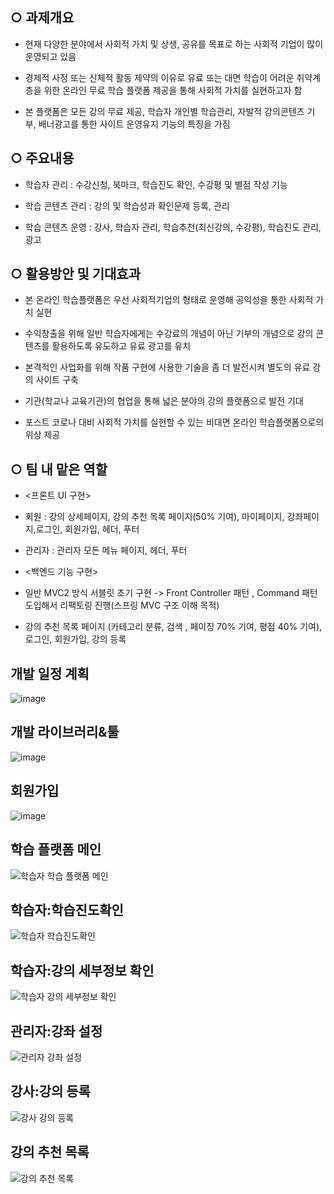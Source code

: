 ## ○ 과제개요  
  - 현재 다양한 분야에서 사회적 가치 및 상생, 공유를 목표로 하는 사회적 기업이 많이 운영되고 있음
    
  - 경제적 사정 또는 신체적 활동 제약의 이유로 유료 또는 대면 학습이 어려운 취약계층을 위한 온라인 무료 학습 플랫폼 제공을 통해 사회적 가치를 실현하고자 함
    
  - 본 플랫폼은 모든 강의 무료 제공, 학습자 개인별 학습관리, 자발적 강의콘텐츠 기부, 배너광고를 통한 사이트 운영유지 기능의 특징을 가짐

## ○ 주요내용
  - 학습자 관리 : 수강신청, 북마크, 학습진도 확인, 수강평 및 별점 작성 기능
    
  - 학습 콘텐츠 관리 : 강의 및 학습성과 확인문제 등록, 관리
    
  - 학습 콘텐츠 운영 : 강사, 학습자 관리, 학습추천(최신강의, 수강평), 학습진도 관리, 광고

## ○ 활용방안 및 기대효과
  - 본 온라인 학습플랫폼은 우선 사회적기업의 형태로 운영해 공익성을 통한 사회적 가치 실현
    
  - 수익창출을 위해 일반 학습자에게는 수강료의 개념이 아닌 기부의 개념으로 강의 콘텐츠를 활용하도록 유도하고 유료 광고를 유치
    
  - 본격적인 사업화를 위해 작품 구현에 사용한 기술을 좀 더 발전시켜 별도의 유료 강의 사이트 구축
    
  - 기관(학교나 교육기관)의 협업을 통해 넓은 분야의 강의 플랫폼으로 발전 기대
    
  - 포스트 코로나 대비 사회적 가치를 실현할 수 있는 비대면 온라인 학습플랫폼으로의 위상 제공

## ○ 팀 내 맡은 역할
  - <프론트 UI 구현>
  - 회원 : 강의 상세페이지, 강의 추천 목록 페이지(50% 기여), 마이페이지, 강좌페이지,로그인, 회원가입, 헤더, 푸터
  - 관리자 : 관리자 모든 메뉴 페이지, 헤더, 푸터
    
  - <백엔드 기능 구현>
  - 일반 MVC2 방식 서블릿 초기 구현 -> Front Controller 패턴 , Command 패턴 도입해서 리팩토링 진행(스프링 MVC 구조 이해 목적)
  - 강의 추천 목록 페이지 (카테고리 분류, 검색 , 페이징 70% 기여, 평점 40% 기여), 로그인, 회원가입, 강의 등록

## 개발 일정 계획
![image](https://github.com/KongSunHwan/Multicultural_Study_Platform/assets/85215507/d29a3f9b-928f-47d6-97f8-18d4cbc2e5ec)

## 개발 라이브러리&툴
![image](https://github.com/KongSunHwan/Multicultural_Study_Platform/assets/85215507/72a68168-eda7-4677-8347-481ceb991521)

## 회원가입
![image](https://github.com/KongSunHwan/Multicultural_Study_Platform/assets/85215507/c8acb539-e71b-43d6-bc97-0c2e5a33bd8b)

## 학습 플랫폼 메인
![학습자 학습 플랫폼 메인](https://github.com/KongSunHwan/Multicultural_Study_Platform/assets/85215507/2214f8f8-c168-422e-9b3a-5f5ebfc12d98)


## 학습자:학습진도확인
![학습자 학습진도확인](https://github.com/KongSunHwan/Multicultural_Study_Platform/assets/85215507/426f4264-75e8-46fe-8b84-739149f98a69)


## 학습자:강의 세부정보 확인
![학습자 강의 세부정보 확인](https://github.com/KongSunHwan/Multicultural_Study_Platform/assets/85215507/47dfbe3d-6b0c-4bd1-8c71-a142dc297dae)


## 관리자:강좌 설정
![관리자 강좌 설정](https://github.com/KongSunHwan/Multicultural_Study_Platform/assets/85215507/85fef31d-140e-4264-af3e-354ae9195574)

## 강사:강의 등록
![강사 강의 등록](https://github.com/KongSunHwan/Multicultural_Study_Platform/assets/85215507/c0a3bfba-ce96-4ed1-9f31-756a71399548)


## 강의 추천 목록
![강의 추천 목록](https://github.com/KongSunHwan/Multicultural_Study_Platform/assets/85215507/81158526-76f8-4189-876a-2b3b12b0ffc2)



